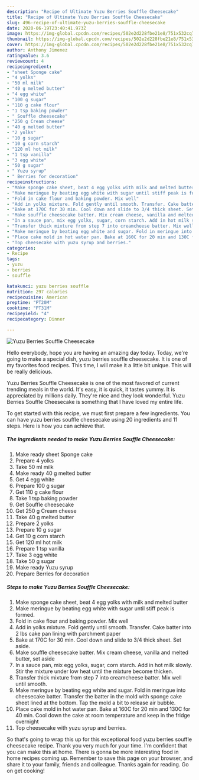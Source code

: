 ```yaml
---
description: "Recipe of Ultimate Yuzu Berries Souffle Cheesecake"
title: "Recipe of Ultimate Yuzu Berries Souffle Cheesecake"
slug: 496-recipe-of-ultimate-yuzu-berries-souffle-cheesecake
date: 2020-06-19T23:40:41.973Z
image: https://img-global.cpcdn.com/recipes/502e2d228fbe21e8/751x532cq70/yuzu-berries-souffle-cheesecake-recipe-main-photo.jpg
thumbnail: https://img-global.cpcdn.com/recipes/502e2d228fbe21e8/751x532cq70/yuzu-berries-souffle-cheesecake-recipe-main-photo.jpg
cover: https://img-global.cpcdn.com/recipes/502e2d228fbe21e8/751x532cq70/yuzu-berries-souffle-cheesecake-recipe-main-photo.jpg
author: Anthony Jimenez
ratingvalue: 3.6
reviewcount: 4
recipeingredient:
- "sheet Sponge cake"
- "4 yolks"
- "50 ml milk"
- "40 g melted butter"
- "4 egg white"
- "100 g sugar"
- "110 g cake flour"
- "1 tsp baking powder"
- " Souffle cheesecake"
- "250 g Cream cheese"
- "40 g melted butter"
- "2 yolks"
- "10 g sugar"
- "10 g corn starch"
- "120 ml hot milk"
- "1 tsp vanilla"
- "3 egg white"
- "50 g sugar"
- " Yuzu syrup"
- " Berries for decoration"
recipeinstructions:
- "Make sponge cake sheet, beat 4 egg yolks with milk and melted butter"
- "Make meringue by beating egg white with sugar until stiff peak is formed."
- "Fold in cake flour and baking powder. Mix well"
- "Add in yolks mixture. Fold gently until smooth. Transfer. Cake batter into 2 lbs cake pan lining with parchment paper"
- "Bake at 170C for 30 min. Cool down and slide to 3/4 thick sheet. Set aside."
- "Make souffle cheesecake batter. Mix cream cheese, vanilla and melted butter, set aside"
- "In a sauce pan, mix egg yolks, sugar, corn starch. Add in hot milk slowly. Stir the mixture under low heat until the mixture become thicken."
- "Transfer thick mixture from step 7 into creamcheese batter. Mix well until smooth."
- "Make meringue by beating egg white and sugar. Fold in meringue into cheesecake batter. Transfer the batter in the mold with sponge cake sheet lined at the bottom. Tap the mold a bit to release air bubble."
- "Place cake mold in hot water pan. Bake at 160C for 20 min and 130C for 40 min. Cool down the cake at room temperature and keep in the fridge overnight"
- "Top cheesecake with yuzu syrup and berries."
categories:
- Recipe
tags:
- yuzu
- berries
- souffle

katakunci: yuzu berries souffle 
nutrition: 297 calories
recipecuisine: American
preptime: "PT20M"
cooktime: "PT31M"
recipeyield: "4"
recipecategory: Dinner

---
```



![Yuzu Berries Souffle Cheesecake](https://img-global.cpcdn.com/recipes/502e2d228fbe21e8/751x532cq70/yuzu-berries-souffle-cheesecake-recipe-main-photo.jpg)

Hello everybody, hope you are having an amazing day today. Today, we're going to make a special dish, yuzu berries souffle cheesecake. It is one of my favorites food recipes. This time, I will make it a little bit unique. This will be really delicious.

Yuzu Berries Souffle Cheesecake is one of the most favored of current trending meals in the world. It's easy, it is quick, it tastes yummy. It is appreciated by millions daily. They're nice and they look wonderful. Yuzu Berries Souffle Cheesecake is something that I have loved my entire life.




To get started with this recipe, we must first prepare a few ingredients. You can have yuzu berries souffle cheesecake using 20 ingredients and 11 steps. Here is how you can achieve that.

<!--inarticleads1-->

##### The ingredients needed to make Yuzu Berries Souffle Cheesecake:

1. Make ready sheet Sponge cake
1. Prepare 4 yolks
1. Take 50 ml milk
1. Make ready 40 g melted butter
1. Get 4 egg white
1. Prepare 100 g sugar
1. Get 110 g cake flour
1. Take 1 tsp baking powder
1. Get  Souffle cheesecake
1. Get 250 g Cream cheese
1. Take 40 g melted butter
1. Prepare 2 yolks
1. Prepare 10 g sugar
1. Get 10 g corn starch
1. Get 120 ml hot milk
1. Prepare 1 tsp vanilla
1. Take 3 egg white
1. Take 50 g sugar
1. Make ready  Yuzu syrup
1. Prepare  Berries for decoration




<!--inarticleads2-->

##### Steps to make Yuzu Berries Souffle Cheesecake:

1. Make sponge cake sheet, beat 4 egg yolks with milk and melted butter
1. Make meringue by beating egg white with sugar until stiff peak is formed.
1. Fold in cake flour and baking powder. Mix well
1. Add in yolks mixture. Fold gently until smooth. Transfer. Cake batter into 2 lbs cake pan lining with parchment paper
1. Bake at 170C for 30 min. Cool down and slide to 3/4 thick sheet. Set aside.
1. Make souffle cheesecake batter. Mix cream cheese, vanilla and melted butter, set aside
1. In a sauce pan, mix egg yolks, sugar, corn starch. Add in hot milk slowly. Stir the mixture under low heat until the mixture become thicken.
1. Transfer thick mixture from step 7 into creamcheese batter. Mix well until smooth.
1. Make meringue by beating egg white and sugar. Fold in meringue into cheesecake batter. Transfer the batter in the mold with sponge cake sheet lined at the bottom. Tap the mold a bit to release air bubble.
1. Place cake mold in hot water pan. Bake at 160C for 20 min and 130C for 40 min. Cool down the cake at room temperature and keep in the fridge overnight
1. Top cheesecake with yuzu syrup and berries.




So that's going to wrap this up for this exceptional food yuzu berries souffle cheesecake recipe. Thank you very much for your time. I'm confident that you can make this at home. There is gonna be more interesting food in home recipes coming up. Remember to save this page on your browser, and share it to your family, friends and colleague. Thanks again for reading. Go on get cooking!
